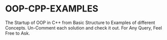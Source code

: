 ﻿# OOP-CPP-EXAMPLES
The Startup of OOP in C++ from Basic Structure to Examples of different Concepts.
Un-Comment each solution and check it out.
For Any Query, Feel Free to Ask.
